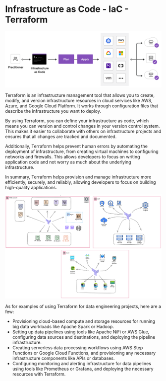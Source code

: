 # Infrastructure as Code - IaC - Terraform

![ Texto alternativo ](img/terraform_arq_2.png?raw=true "Architecture")

Terraform is an infrastructure management tool that allows you to create, modify, and version infrastructure resources in cloud services like AWS, Azure, and Google Cloud Platform. It works through configuration files that describe the infrastructure you want to deploy.

By using Terraform, you can define your infrastructure as code, which means you can version and control changes in your version control system. This makes it easier to collaborate with others on infrastructure projects and ensures that all changes are tracked and documented.

Additionally, Terraform helps prevent human errors by automating the deployment of infrastructure, from creating virtual machines to configuring networks and firewalls. This allows developers to focus on writing application code and not worry as much about the underlying infrastructure.

In summary, Terraform helps provision and manage infrastructure more efficiently, securely, and reliably, allowing developers to focus on building high-quality applications.

![ Texto alternativo ](img/terraform_arquitetura.png?raw=true "Stack-Academy")

As for examples of using Terraform for data engineering projects, here are a few:

- Provisioning cloud-based compute and storage resources for running big data workloads like Apache Spark or Hadoop.
- Setting up data pipelines using tools like Apache NiFi or AWS Glue, configuring data sources and destinations, and deploying the pipeline infrastructure.
- Creating serverless data processing workflows using AWS Step Functions or Google Cloud Functions, and provisioning any necessary infrastructure components like APIs or databases.
- Configuring monitoring and alerting infrastructure for data pipelines using tools like Prometheus or Grafana, and deploying the necessary resources with Terraform.
